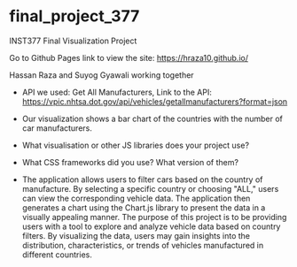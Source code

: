 # final_project_377
INST377 Final Visualization Project

Go to Github Pages link to view the site:
https://hraza10.github.io/

Hassan Raza and Suyog Gyawali working together

- API we used: Get All Manufacturers, 
  Link to the API: https://vpic.nhtsa.dot.gov/api/vehicles/getallmanufacturers?format=json

- Our visualization shows a bar chart of the countries with the number of car manufacturers.

- What visualisation or other JS libraries does your project use?

- What CSS frameworks did you use? What version of them?

- The application allows users to filter cars based on the country of manufacture. By selecting a specific country or choosing "ALL," users  can view the corresponding vehicle data. The application then generates a chart using the Chart.js library to present the data in a   visually appealing manner. The purpose of this project is to be providing users with a tool to explore and analyze vehicle data based on   country filters. By visualizing the data, users may gain insights into the distribution, characteristics, or trends of vehicles manufactured  in different countries.
